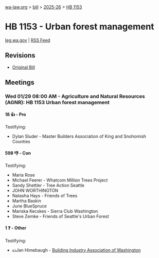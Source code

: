 [wa-law.org](/) > [bill](/bill/) > [2025-26](/bill/2025-26/) > [HB 1153](/bill/2025-26/hb/1153/)

# HB 1153 - Urban forest management
[leg.wa.gov](https://app.leg.wa.gov/billsummary?BillNumber=1153&Year=2025&Initiative=false) | [RSS Feed](./rss.xml)

## Revisions
* [Original Bill](1/)

## Meetings
### Wed 01/29 08:00 AM - Agriculture and Natural Resources (AGNR): HB 1153 Urban forest management
#### 18 👍 - Pro
Testifying:
* Dylan Sluder - Master Builders Association of King and Snohomish Counties

#### 598 👎 - Con
Testifying:
* Maria Rose
* Michael Feerer - Whatcom Million Trees Project
* Sandy Shettler - Tree Action Seattle
* JOHN WORTHINGTON
* Natasha Hays - Friends of Trees
* Martha Baskin
* June BlueSpruce
* Mariska Kecskes - Sierra Club Washington
* Steve Zemke - Friends of Seattle's Urban Forest

#### 1 ❓ - Other
Testifying:
* 💵Jan Himebaugh - [Building Industry Association of Washington](/org/building_industry_association_of_washington/)
